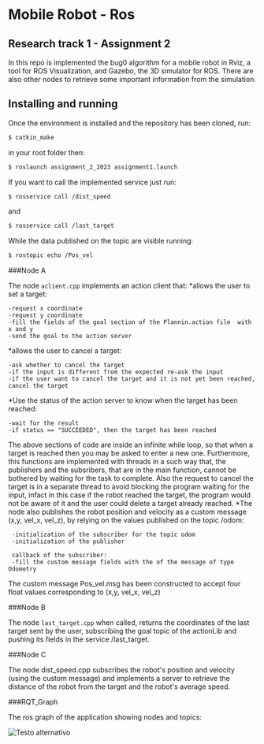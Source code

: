 Mobile Robot - Ros
================================

Research track 1 - Assignment 2 
-------------------------------

In this repo is implemented the bug0 algorithm for a mobile robot in Rviz, a tool for ROS Visualization, and Gazebo, the 3D simulator for ROS.
There are also other nodes to retrieve some important information from the simulation.

Installing and running
----------------------

Once the environment is installed and the repository has been cloned, run:
```bash
$ catkin_make
```
in your root folder then:
```bash
$ roslaunch assignment_2_2023 assignment1.launch
```
If you want to call the implemented service just run:
```bash
$ rosservice call /dist_speed
```
and
```bash
$ rosservice call /last_target
```
While the data published on the topic are visible running:
```bash
$ rostopic echo /Pos_vel
```

###Node A


The node `aclient.cpp` implements an action client that:
*allows the user to set a target:
```plaintext
-request x coordinate
-request y coordinate
-fill the fields of the goal section of the Plannin.action file  with x and y
-send the goal to the action server
```
*allows the user to cancel a target:
```plaintext
-ask whether to cancel the target
-if the input is different from the expected re-ask the input
-if the user want to cancel the target and it is not yet been reached, cancel the target    
```
*Use the status of the action server to know when the target has been reached:
```plaintext
-wait for the result
-if status == "SUCCEEDED", then the target has been reached  
```
The above sections of code are inside an infinite while loop, so that when a target is reached then you may be asked to enter a new one.
Furthermore, this functions are implemented with threads in a such way that, the publishers and the subsribers, that are in the main function, cannot be bothered by waiting for the task to complete. Also the request to cancel the target is in a separate thread to avoid blocking the program waiting for the input, infact in this case if the robot reached the target, the program would not be aware of it and the user could delete a target already reached.
*The node also publishes the robot position and velocity as a custom message (x,y, vel_x, vel_z), by relying on the values published on the topic /odom:
```plaintext
 -initialization of the subscriber for the topic odom
 -initialization of the publisher 

 callback of the subscriber:
 -fill the custom message fields with the of the message of type Odometry
```
The custom message Pos_vel.msg has been constructed to accept four float values corresponding to (x,y, vel_x, vel_z)

###Node B

The node `last_target.cpp` when called, returns the coordinates of the last target sent by the user, subscribing the goal topic of the actionLib and pushing its fields in the service /last_target.

###Node C

The node dist_speed.cpp subscribes the robot's position and velocity (using the custom message) and implements a server to retrieve the distance of the robot from the target and the robot's average speed.

###RQT_Graph

The ros graph of the application showing nodes and topics:

![Testo alternativo](/src/rosgraph.png)

